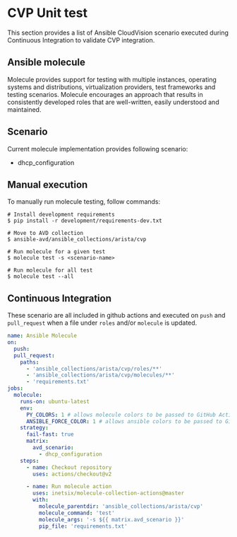 # CVP Unit test

This section provides a list of Ansible CloudVision scenario executed during Continuous Integration to validate CVP integration.

## Ansible molecule

Molecule provides support for testing with multiple instances, operating systems and distributions, virtualization providers, test frameworks and testing scenarios. Molecule encourages an approach that results in consistently developed roles that are well-written, easily understood and maintained.

## Scenario

Current molecule implementation provides following scenario:

- dhcp_configuration

## Manual execution

To manually run molecule testing, follow commands:

```shell
# Install development requirements
$ pip install -r development/requirements-dev.txt

# Move to AVD collection
$ ansible-avd/ansible_collections/arista/cvp

# Run molecule for a given test
$ molecule test -s <scenario-name>

# Run molecule for all test
$ molecule test --all
```

## Continuous Integration

These scenario are all included in github actions and executed on `push` and `pull_request` when a file under `roles` and/or `molecule` is updated.

```yaml
name: Ansible Molecule
on:
  push:
  pull_request:
    paths:
      - 'ansible_collections/arista/cvp/roles/**'
      - 'ansible_collections/arista/cvp/molecules/**'
      - 'requirements.txt'
jobs:
  molecule:
    runs-on: ubuntu-latest
    env:
      PY_COLORS: 1 # allows molecule colors to be passed to GitHub Actions
      ANSIBLE_FORCE_COLOR: 1 # allows ansible colors to be passed to GitHub Actions
    strategy:
      fail-fast: true
      matrix:
        avd_scenario:
          - dhcp_configuration
    steps:
      - name: Checkout repository
        uses: actions/checkout@v2

      - name: Run molecule action
        uses: inetsix/molecule-collection-actions@master
        with:
          molecule_parentdir: 'ansible_collections/arista/cvp'
          molecule_command: 'test'
          molecule_args: '-s ${{ matrix.avd_scenario }}'
          pip_file: 'requirements.txt'
```
